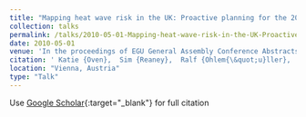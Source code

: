 ```yaml
---
title: "Mapping heat wave risk in the UK: Proactive planning for the 2050s"
collection: talks
permalink: /talks/2010-05-01-Mapping-heat-wave-risk-in-the-UK-Proactive-planning-for-the-2050s
date: 2010-05-01
venue: 'In the proceedings of EGU General Assembly Conference Abstracts'
citation: ' Katie {Oven},  Sim {Reaney},  Ralf {Ohlem{\&quot;u}ller},  Sarah {Nodwell},  Sarah {Curtis},  Myl{\`e}ne {Riva},  Christine {Dunn},  Dimitri {Val},  Roland {Burkhard}, &quot;Mapping heat wave risk in the UK: Proactive planning for the 2050s.&quot; In the proceedings of EGU General Assembly Conference Abstracts, 2010.'
location: "Vienna, Austria"
type: "Talk"
---
```

Use [Google Scholar](https://scholar.google.com/scholar?q=Mapping+heat+wave+risk+in+the+UK:+Proactive+planning+for+the+2050s){:target="_blank"} for full citation
